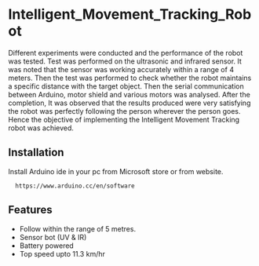 # Intelligent_Movement_Tracking_Robot

Different experiments were conducted and the performance of the robot was tested. Test was performed on the ultrasonic and infrared sensor. It was noted that the sensor was working accurately within a range of 4 meters. Then the test was performed  to check whether the robot maintains a specific distance with the target object. Then the serial communication between Arduino, motor shield and various motors was analysed. After the completion, It was observed that the results produced were very satisfying the robot was perfectly following the person wherever the person goes. Hence the objective of implementing the Intelligent Movement Tracking robot was achieved.

## Installation

Install Arduino ide in your pc from Microsoft store or from website.

```https
  https://www.arduino.cc/en/software
```
    
## Features

- Follow within the range of 5 metres.
- Sensor bot (UV & IR)
- Battery powered 
- Top speed upto 11.3 km/hr

